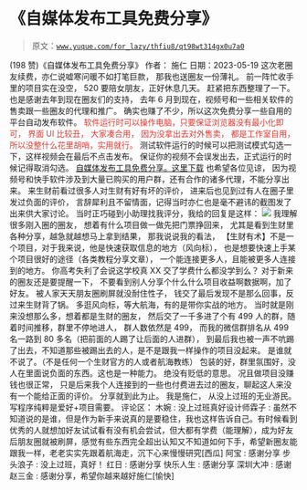 # 《自媒体发布工具免费分享》

> 原文：[`www.yuque.com/for_lazy/thfiu8/qt98wt314gx0u7a0`](https://www.yuque.com/for_lazy/thfiu8/qt98wt314gx0u7a0)

<ne-h2 id="02863aa2" data-lake-id="02863aa2"><ne-heading-ext><ne-heading-anchor></ne-heading-anchor><ne-heading-fold></ne-heading-fold></ne-heading-ext><ne-heading-content><ne-text id="uad3d0414">(198 赞)《自媒体发布工具免费分享》</ne-text></ne-heading-content></ne-h2> <ne-p id="uacefc0b3" data-lake-id="uacefc0b3"><ne-text id="u995d30d3">作者： 施仁</ne-text></ne-p> <ne-p id="ubfba0f44" data-lake-id="ubfba0f44"><ne-text id="ue34bec46">日期：2023-05-19</ne-text></ne-p> <ne-p id="ubabc3441" data-lake-id="ubabc3441"><ne-text id="u7de0731b">这次老圈友续费，亦仁说嘘寒问暖不如打笔巨款，</ne-text></ne-p> <ne-p id="uef4f148f" data-lake-id="uef4f148f"><ne-text id="u59d09c89">那我也送圈友一份薄礼。</ne-text></ne-p> <ne-p id="ua6d3315b" data-lake-id="ua6d3315b"><ne-text id="u0da942da">前一阵忙收手里的项目实在没空，</ne-text></ne-p> <ne-p id="ucd8a34a9" data-lake-id="ucd8a34a9"><ne-text id="u3253ed9d">520 要陪女朋友，正好休息几天。</ne-text></ne-p> <ne-p id="u7eb96ad8" data-lake-id="u7eb96ad8"><ne-text id="u24776383">赶紧把东西整理了一下。</ne-text></ne-p> <ne-p id="u1b6154a2" data-lake-id="u1b6154a2"><ne-text id="ud4799e01">也是感谢去年到现在圈友们的支持，</ne-text></ne-p> <ne-p id="u63fbfea5" data-lake-id="u63fbfea5"><ne-text id="u1751a66c">去年 6 月到现在，视频号和一些相关软件的售卖跟一些圈友的代理和推广。</ne-text></ne-p> <ne-p id="u6726c183" data-lake-id="u6726c183"><ne-text id="ub829f970">确实也赚了不少，所以这次免费分享一些自用的平台自动发布软件。</ne-text></ne-p> <ne-p id="uf0c8d59d" data-lake-id="uf0c8d59d"><ne-text id="u7306d16a" style="color: rgb(216, 57, 49);">软件运行时可以操作电脑，只要保证浏览器没有最小化即可，</ne-text></ne-p> <ne-p id="u54ab74cc" data-lake-id="u54ab74cc"><ne-text id="ue85dee5f" style="color: rgb(216, 57, 49);">界面 UI 比较丑，</ne-text></ne-p> <ne-p id="u7b46c0e6" data-lake-id="u7b46c0e6"><ne-text id="u493b06c6" style="color: rgb(216, 57, 49);">大家凑合用，</ne-text></ne-p> <ne-p id="u21014f7c" data-lake-id="u21014f7c"><ne-text id="u2f1e2058" style="color: rgb(216, 57, 49);">因为没拿出去对外售卖，</ne-text></ne-p> <ne-p id="u8559b791" data-lake-id="u8559b791"><ne-text id="ua2ae7d03" style="color: rgb(216, 57, 49);">都是工作室自用，</ne-text></ne-p> <ne-p id="ub923d092" data-lake-id="ub923d092"><ne-text id="ud3b377e6" style="color: rgb(216, 57, 49);">所以没整什么花里胡哨，实用就行。</ne-text></ne-p> <ne-p id="u490b28ba" data-lake-id="u490b28ba"><ne-text id="uda03d3d0">测试软件运行的时候可以把测试模式勾选一下，这样视频会在最后不点击发布。</ne-text></ne-p> <ne-p id="u9bf3ae52" data-lake-id="u9bf3ae52"><ne-text id="uaef882e4">保证你的视频不会误发出去，正式运行的时候记得取消勾选。</ne-text></ne-p> <ne-h2 id="5ef9ff87" data-lake-id="5ef9ff87"><ne-heading-ext><ne-heading-anchor></ne-heading-anchor><ne-heading-fold></ne-heading-fold></ne-heading-ext><ne-heading-content>[<ne-text id="ucbae532d">自媒体发布工具免费分享。这里下载</ne-text>](https://udxxg5rx5m.feishu.cn/docx/CPT5d50KToTMRLxbg6vcW85fnAh)</ne-heading-content></ne-h2> <ne-p id="ubb7eb5f8" data-lake-id="ubb7eb5f8"><ne-text id="u45c2144f">也希望各位见谅，</ne-text></ne-p> <ne-p id="u649b5029" data-lake-id="u649b5029"><ne-text id="u4bb2525d">因为视频号和快手软件涉及到大量已购买的用户群，还有合作的诸多代理，不能分享出来。</ne-text></ne-p> <ne-p id="u32f51bd3" data-lake-id="u32f51bd3"><ne-text id="ub2089e06">来生财前看过很多人对生财有好有坏的评价，</ne-text></ne-p> <ne-p id="u33e8ec56" data-lake-id="u33e8ec56"><ne-text id="u97663fa6">进来后也见到过有人在圈子里发过负面的评价，</ne-text></ne-p> <ne-p id="u180d84a1" data-lake-id="u180d84a1"><ne-text id="u2ef384f9">言辞犀利且不留情面，记得当时亦仁也是毫不避讳的截图发了出来供大家讨论。</ne-text></ne-p> <ne-p id="u6073e455" data-lake-id="u6073e455"><ne-text id="u0fb19b57">当时正巧碰到小助理找我评分，我给的回复是这样：</ne-text></ne-p> <ne-p id="u59feec47" data-lake-id="u59feec47"><ne-card data-card-name="image" data-card-type="inline" id="Tz96L" data-event-boundary="card">![](img/b4bcc43bc3dba29dc5a02cea5d42688d.png)</ne-card></ne-p> <ne-p id="ua6fea0ff" data-lake-id="ua6fea0ff"><ne-text id="u5b0bb78c">我理解很多刚入圈的圈友，</ne-text></ne-p> <ne-p id="ufdd8b864" data-lake-id="ufdd8b864"><ne-text id="uc92fd993">想着有什么项目做一做先把门票挣回来，</ne-text></ne-p> <ne-p id="ud28c8411" data-lake-id="ud28c8411"><ne-text id="u677968c2">尤其是看到生财里各种分享，越急就越想马上拿到结果，</ne-text></ne-p> <ne-p id="udeb14a89" data-lake-id="udeb14a89"><ne-text id="uf31f0dc5">那我说说我的看法，</ne-text></ne-p> <ne-p id="u913e1664" data-lake-id="u913e1664"><ne-text id="u8b0f2c1e">【生财有术】不是一个项目，对于我来说，他是快速获取信息的地方（风向标），</ne-text></ne-p> <ne-p id="u0273025d" data-lake-id="u0273025d"><ne-text id="u71be6418">也是想要快速上手某个项目很好的途径（各类教程分享文章），</ne-text></ne-p> <ne-p id="u2ebc518f" data-lake-id="u2ebc518f"><ne-text id="u56fd7628">一个能连接更多人，且能被更多人连接到的地方。</ne-text></ne-p> <ne-p id="udd41940e" data-lake-id="udd41940e"><ne-text id="ud8fbb4ac">你高考失利了会说这学校真 XX 交了学费什么都没学到么？</ne-text></ne-p> <ne-p id="ufe854159" data-lake-id="ufe854159"><ne-text id="uff1970fb">对于新来的圈友还是要提醒一下，</ne-text></ne-p> <ne-p id="u4c8f7e41" data-lake-id="u4c8f7e41"><ne-text id="u54698c4e">不要看到别人分享个什么什么项目收益啊数据啊，加了好友。</ne-text></ne-p> <ne-p id="u1f281fb7" data-lake-id="u1f281fb7"><ne-text id="u5c26a8a4">被人家天天朋友圈刷屏就没耐住性子，</ne-text></ne-p> <ne-p id="u4d392cfe" data-lake-id="u4d392cfe"><ne-text id="u30045b0e">钱交了最后发现不是那么回事，反过来生财背了锅。</ne-text></ne-p> <ne-p id="uaff685ed" data-lake-id="uaff685ed"><ne-text id="ud71f65a8">多逛风向标，等大航海，有的是带你实战的地方。</ne-text></ne-p> <ne-p id="u754776d0" data-lake-id="u754776d0"><ne-text id="u0ecce3ca">当时就是刚来没想那么多，想着都是生财的圈友，</ne-text></ne-p> <ne-p id="uc0343a97" data-lake-id="uc0343a97"><ne-text id="u86d94905">然后交了一千多进了个有 499 人的群，随着时间推移，群里不停地进人，</ne-text></ne-p> <ne-p id="ubc9355e5" data-lake-id="ubc9355e5"><ne-text id="u3a925f13">群人数依然是 499，</ne-text></ne-p> <ne-p id="u131d36b8" data-lake-id="u131d36b8"><ne-text id="u3eb5ad81">而我的微信群排名从 499 名一路到 80 多名（把前面的人踢了让后面的人进群），</ne-text></ne-p> <ne-p id="u4fe788a9" data-lake-id="u4fe788a9"><ne-text id="u216de862">到最后我也被一声不吭踢了出去，不知道那些被踢出去的人，是不是跟我一样操作的项目没起来。</ne-text></ne-p> <ne-p id="ub2bf0391" data-lake-id="ub2bf0391"><ne-text id="u1fc55f01">是谁就不说了。（不是任何一个生财官方的人或者航海教练）</ne-text></ne-p> <ne-p id="u4eec5f8c" data-lake-id="u4eec5f8c"><ne-text id="ud2139e1b">包装的好，群里氛围好，没人在里面说负面的东西。这也是一种能力。</ne-text></ne-p> <ne-p id="uc0a4edae" data-lake-id="uc0a4edae"><ne-text id="uacdbaab2">绝没有贬低的意思。</ne-text></ne-p> <ne-p id="u16cd56ad" data-lake-id="u16cd56ad"><ne-text id="u22d25a8a">况且做项目没赚钱也很正常，</ne-text></ne-p> <ne-p id="u07da4a85" data-lake-id="u07da4a85"><ne-text id="u04e95596">只是后来我个人连接到的一些也付费进去过的圈友，聊起这人来没有一个能给正面的评价。</ne-text></ne-p> <ne-p id="uce379ec5" data-lake-id="uce379ec5"><ne-text id="udadf8b74">分享就到此为止。</ne-text></ne-p> <ne-p id="u4fcc932c" data-lake-id="u4fcc932c"><ne-text id="u2ee3a6ec">我是施仁，</ne-text></ne-p> <ne-p id="u783fadd3" data-lake-id="u783fadd3"><ne-text id="ua549337c">从没上过班的无业游民。</ne-text></ne-p> <ne-p id="ua4162bc7" data-lake-id="ua4162bc7"><ne-text id="uc4df5520">写程序纯粹是爱好+项目需要。</ne-text></ne-p> <ne-hole id="u3282c000" data-lake-id="u3282c000"><ne-card data-card-name="hr" data-card-type="block" id="qir0M" data-event-boundary="card"><ne-p id="u9d3c5977" data-lake-id="u9d3c5977"><ne-text id="u482ac11b">评论区：</ne-text></ne-p> <ne-p id="ub6ec9f7f" data-lake-id="ub6ec9f7f"><ne-text id="u645f66ef">木婉 : 没上过班</ne-text><ne-text id="u2e4e5b74" ne-sub="true">真好</ne-text><ne-text id="u474bcc48">设计师霖子 : 虽然不知道说的是谁，但是作为新手来说真的是要稳住，我也这样告诉自己。有时候看到优秀的人就想加好友试试看有没有机会尝试，但大都有学费（能理解），成为好友后朋友圈就被刷屏，感觉有些东西完全超出认知又不知道如何下手，希望新圈友能跟我一样，老老实实先跟着航海走，沉下心来慢慢研究[西瓜]</ne-text> <ne-text id="u00a15917">阿宝 : 感谢分享</ne-text> <ne-text id="u6a9716d3">步头浪子 : 没上过班，真好！</ne-text> <ne-text id="uca67e84b">红日 : 感谢分享</ne-text> <ne-text id="ue7eeaac3">快乐人生 : 感谢分享</ne-text> <ne-text id="uf88ae17e">深圳大冲 : 感谢</ne-text> <ne-text id="u15337778">赵三金 : 感谢分享，希望你越来越好施仁[愉快]</ne-text></ne-p></ne-card></ne-hole>